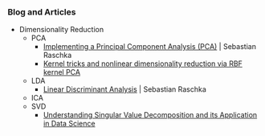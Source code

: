### Blog and Articles
- Dimensionality Reduction
    - PCA
        - [Implementing a Principal Component Analysis (PCA)](https://sebastianraschka.com/Articles/2014_pca_step_by_step.html) | Sebastian Raschka
        - [Kernel tricks and nonlinear dimensionality reduction via RBF kernel PCA](https://sebastianraschka.com/Articles/2014_kernel_pca.html)
    - LDA
        - [Linear Discriminant Analysis](https://sebastianraschka.com/Articles/2014_python_lda.html)  | Sebastian Raschka
    - ICA
    - SVD 
        - [Understanding Singular Value Decomposition and its Application in Data Science](https://towardsdatascience.com/understanding-singular-value-decomposition-and-its-application-in-data-science-388a54be95d)